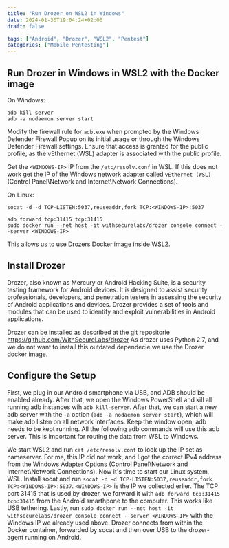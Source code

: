 ```yaml
---
title: "Run Drozer on WSL2 in Windows"
date: 2024-01-30T19:04:24+02:00
draft: false

tags: ["Android", "Drozer", "WSL2", "Pentest"]
categories: ["Mobile Pentesting"]
---
```


## Run Drozer in Windows in WSL2 with the Docker image

On Windows:
```
adb kill-server
adb -a nodaemon server start
```

Modify the firewall rule for `adb.exe` when prompted by the Windows Defender Firewall Popup on its initial usage or through the Windows Defender Firewall settings. Ensure that access is granted for the public profile, as the vEthernet (WSL) adapter is associated with the public profile.

Get the `<WINDOWS-IP>` IP from the `/etc/resolv.conf` in WSL. If this does not work get the IP of the Windows network adapter called `vEthernet (WSL)` (Control Panel\Network and Internet\Network Connections).

On Linux:
```
socat -d -d TCP-LISTEN:5037,reuseaddr,fork TCP:<WINDOWS-IP>:5037
```
```
adb forward tcp:31415 tcp:31415
sudo docker run --net host -it withsecurelabs/drozer console connect --server <WINDOWS-IP>
```

This allows us to use Drozers Docker image inside WSL2.

## Install Drozer
Drozer, also known as Mercury or Android Hacking Suite, is a security testing framework for Android devices. It is designed to assist security professionals, developers, and penetration testers in assessing the security of Android applications and devices. Drozer provides a set of tools and modules that can be used to identify and exploit vulnerabilities in Android applications.

Drozer can be installed as described at the git repositorie https://github.com/WithSecureLabs/drozer
As drozer uses Python 2.7, and we do not want to install this outdated dependecie we use the Drozer docker image.

## Configure the Setup

First, we plug in our Android smartphone via USB, and ADB should be enabled already. After that, we open the Windows PowerShell and kill all running adb instances wih `adb kill-server`. After that, we can start a new adb server with the `-a` option (`adb -a nodaemon server start`), which will make adb listen on all network interfaces. Keep the window open; adb needs to be kept running. All the following adb commands will use this adb server. This is important for routing the data from WSL to Windows.

We start WSL2 and run `cat /etc/resolv.conf` to look up the IP set as nameserver. For me, this IP did not work, and I got the correct IPv4 address from the Windows Adapter Options (Control Panel\Network and Internet\Network Connections). Now it's time to start our Linux system, WSL. Install socat and run `socat -d -d TCP-LISTEN:5037,reuseaddr,fork TCP:<WINDOWS-IP>:5037`. `<WINDOWS-IP>` is the IP we collected erlier. The TCP port 31415 that is used by drozer, we forward it with `adb forward tcp:31415 tcp:31415` from the Android smarthpone to the computer. This works like USB tethering. Lastly, run `sudo docker run --net host -it withsecurelabs/drozer console connect --server <WINDOWS-IP>` with the Windows IP we already used above. Drozer connects from within the Docker container, forwarded by socat and then over USB to the drozer-agent running on Android.

<img src="https://vg04.met.vgwort.de/na/478156c694b64186accf88f85b5b419b" width="1" height="1" alt="">

<script data-goatcounter="https://martin-renze.goatcounter.com/count"
        async src="//gc.zgo.at/count.js"></script>
